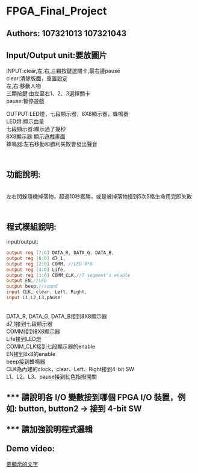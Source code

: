 FPGA_Final_Project
==================

Authors: 107321013 107321043<br>
-------------
Input/Output unit:要放圖片<br>
---------------------
INPUT:clear,左,右,三顆按鍵選關卡,最右邊pause<br>
clear:清除版面，重置設定<br>
左,右:移動人物<br>
三顆按鍵:由左至右1、2、3選擇關卡<br>
pause:暫停遊戲<br>

OUTPUT:LED燈，七段顯示器，8X8顯示器，蜂鳴器<br>
LED燈:顯示血量<br>
七段顯示器:顯示過了幾秒<br>
8X8顯示器:顯示遊戲畫面<br>
蜂鳴器:左右移動和勝利失敗會發出聲音<br>

<br>功能說明:<br>
-----------
<br>左右閃躲隨機掉落物，超過10秒獲勝，或是被掉落物撞到5次5格生命用完即失敗<br>

<br>程式模組說明:<br>
------------
input/output:
```verilog
output reg [7:0] DATA_R, DATA_G, DATA_B,
output reg [6:0] d7_1, 
output reg [2:0] COMM, //LED 8*8
output reg [4:0] Life,
output reg [1:0] COMM_CLK,//7 segment's enable
output EN,//LED
output beep,//sound
input CLK, clear, Left, Right,
input L1,L2,L3,pause
```
<br>DATA_R, DATA_G, DATA_B接到8X8顯示器<br>
d7_1接到七段顯示器<br>
COMM接到8X8顯示器<br>
Life接到LED燈<br>
COMM_CLK接到七段顯示器的enable<br>
EN接到8x8的enable<br>
beep接到蜂鳴器<br>
CLK為內建的clock，clear、Left、Right接到4-bit SW<br>
L1、L2、L3、pause接到紅色指撥開關<br>

*** 請說明各 I/O 變數接到哪個 FPGA I/O 裝置，例如: button, button2 -> 接到 4-bit SW<br><br>
*** 請加強說明程式邏輯<br>
<br>Demo video:<br>
----------------
[  要顯示的文字 ](  鏈接的地址 )<br>
